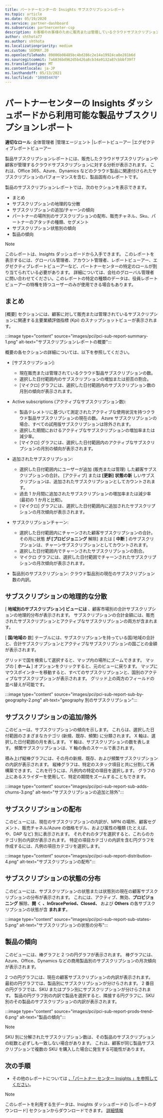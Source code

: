 ```yaml
---
title: パートナーセンターの Insights サブスクリプションレポート
ms.topic: article
ms.date: 05/19/2020
ms.service: partner-dashboard
ms.subservice: partnercenter-csp
description: お客様のお客様のために販売または管理しているクラウドサブスクリプションに関して、何をしているか、さらに改善できる場所をご確認ください。
author: shthota77
ms.author: shthota
ms.localizationpriority: medium
ms.custom: SEOMAY.20
ms.openlocfilehash: 89806b08485bc4bd286c2e14a19924ca0e281b6d
ms.sourcegitcommit: 7a6836bd962d5b426a8cb34a9132a87cbbbf39f7
ms.translationtype: MT
ms.contentlocale: ja-JP
ms.lasthandoff: 05/13/2021
ms.locfileid: "109854470"
---
```

# <a name="product-subscriptions-report-available-from-the-partner-center-insights-dashboard"></a>パートナーセンターの Insights ダッシュボードから利用可能な製品サブスクリプションレポート

**適切なロール**: 全体管理者 |管理エージェント |レポートビューアー |エグゼクティブレポートビューアー

製品サブスクリプションレポートには、販売したクラウドサブスクリプションや顧客が管理するクラウドサブスクリプションに対する分析が表示されます。 これは、Office 365、Azure、Dynamics などのクラウド製品に関連付けられたサブスクリプションのパフォーマンスを含む、製品固有のレポートです。

製品のサブスクリプションレポートでは、次のセクションを表示できます。

- まとめ
- サブスクリプションの地理的な分散
- サブスクリプションの追加/チャーンの傾向
- パートナーの場所別のサブスクリプションの配布、販売チャネル、Sku、パートナーのアタッチの種類、セグメント
- サブスクリプション状態別の傾向
- 製品の傾向

 > [!NOTE]
 > このレポートは、Insights ダッシュボードから入手できます。 このレポートを表示するには、グローバル管理者、アカウント管理者、レポートビューアー、エグゼクティブレポートビューアーなど、パートナーセンターの特定のロールが割り当てられている必要があります。 詳細については、会社のグローバル管理者に問い合わせてください。このレポートの特定の種類のデータは、役員レポートビューアーの特権を持つユーザーのみが使用できる場合もあります。

## <a name="summary"></a>まとめ

[概要] セクションには、顧客に対して販売または管理されているサブスクリプションに関連する主要業績評価指標 (Kpi) のスナップショットビューが表示されます。  

:::image type="content" source="images/pci/pci-sub-report-summary-1.png" alt-text="サブスクリプションレポートの概要":::

概要の各セクションの詳細については、以下を参照してください。

- [サブスクリプション]\:
  - 現在販売または管理されているクラウド製品サブスクリプションの数。
  - 選択した日付範囲内のサブスクリプションの増加または拒否の割合。
  - [マイクロ] グラフには、選択した日付範囲内のサブスクリプション数の月別の傾向が表示されます。

- Active subscriptions (アクティブなサブスクリプション数):
  - 製品テレメトリに基づいて測定されたアクティブな使用状況を持つクラウド製品サブスクリプションの現在の数。 Azure サブスクリプションの場合、すべての試用版サブスクリプションは除外されます。
  - 選択した期間におけるアクティブなサブスクリプションの増加率または減少率。
  - [マイクロ] グラフには、選択した日付範囲内のアクティブなサブスクリプションの月別の傾向が表示されます。

- 追加されたサブスクリプション:
  - 選択した日付範囲内にユーザーが追加 (販売または管理) した顧客サブスクリプションの合計。 [アクティブ] または **[更新]** **状態の新** しいサブスクリプションは、追加されたサブスクリプションとしてカウントされます。
  - 過去 1 か月間に追加されたサブスクリプションの増加率または減少率 (最初の 1 か月と比較)。
  - [マイクロ] グラフには、選択した日付範囲内に追加されたサブスクリプションの月次傾向が表示されます。

- サブスクリプションチャーン:
  - 選択した日付範囲内にチャーンされた顧客サブスクリプションの合計。 その月に状態 **が [プロビジョニング** 解除] または [ **中断** ] のサブスクリプションは、チャーンサブスクリプションとしてカウントされます。  
  - 選択した日付範囲内でチャーンされたサブスクリプションの割合。
  - マイクロ グラフには、選択した日付範囲でチャーンされたサブスクリプションの月次傾向が表示されます。

- 製品別のサブスクリプション: クラウド製品別の現在のサブスクリプション数の内訳。

## <a name="geographical-spread-of-subscriptions"></a>サブスクリプションの地理的な分散

[ **地域別のサブスクリプション] ビューには** 、顧客市場別の合計サブスクリプションの地理的分布が表示されます。 サブスクリプションの合計金額には、販売されたサブスクリプションとアクティブなサブスクリプションの両方が含まれます。

[ **国/地域の** 数] テーブルには、サブスクリプションを持っている国/地域の合計と、合計サブスクリプションとアクティブなサブスクリプションの国ごとの金額が表示されます。

グリッドで国を検索して選択すると、マップ内の場所にズームできます。 マップの [ **ホーム** ] オプションをクリックすると、元のビューに戻ります。 マップにマウスポインターを移動すると、すべてのサブスクリプションと、国別のアクティブなサブスクリプションが表示されます。 グリッド上の両方のフィールドの並べ替えが可能です。

:::image type="content" source="images/pci/pci-sub-report-sub-by-geography-2.png" alt-text="geography 別のサブスクリプション":::

## <a name="subscription-addschurns"></a>サブスクリプションの追加/除外

このビューは、サブスクリプションの傾向を示します。 これらは、選択した日付範囲のさまざまなカテゴリ (新規、既存、頻繁) に分類されます。 X 軸は、選択した日付範囲の月を表します。 Y 軸は、サブスクリプションの数を表します。 頻繁サブスクリプションは、Y 軸の負のスケールで表されます。 

積み上げ縦棒グラフには、その月の新規、既存、および頻繁サブスクリプションの内訳が表示されます。 縦棒グラフは、特定のスタック項目と共に分割して再構築できます。 これを行うには、凡例内の特定の項目を選択します。 グラフの上にあるスライダーを使用して、特定の期間をズームすることもできます。

:::image type="content" source="images/pci/pci-sub-report-sub-adds-churns-3.png" alt-text="サブスクリプションの追加と除外":::

## <a name="subscription-distribution"></a>サブスクリプションの配布

このビューには、現在のサブスクリプションの内訳が、MPN の場所、顧客セグメント、販売チャネル/Azure の価格モデル、および属性の種類 (たとえば、や、DAP など) 別に表示されます。 それぞれのタブを選択すると、これらのカテゴリ別の内訳が表示されます。 特定の項目カテゴリの内訳を含む円グラフを作成するには、凡例の項目カテゴリを選択します。

:::image type="content" source="images/pci/pci-sub-report-distribution-4.png" alt-text="サブスクリプションの配布":::

## <a name="subscription-state-distribution"></a>サブスクリプションの状態の分布

このビューには、サブスクリプションの状態または状態別の現在の顧客サブスクリプションの分布が表示されます。 これには、アクティブ、無効、**プロビジョニング** 解除、**開** く **、InGracePeriod、Closed、** および **Others** の各サブスクリプションの状態が含 **まれます**。 

:::image type="content" source="images/pci/pci-sub-report-sub-states-5.png" alt-text="サブスクリプションの状態の分布":::

## <a name="products-trend"></a>製品の傾向

このビューには、棒グラフと 2 つの円グラフが表示されます。 棒グラフには、Azure、Office、Dynamics などの商用製品別のサブスクリプションの月次傾向が表示されます。

2 つの円グラフには、現在の顧客サブスクリプションの内訳が表示されます。 最初の円グラフでは、製品別にサブスクリプションが分けらされます。 2 番目の円グラフでは、SKU またはプラン別にサブスクリプションが分けらされます。 製品の円グラフ別の内訳で製品を選択すると、隣接する円グラフに、SKU 別のその製品のサブスクリプションの内訳が表示されます。

:::image type="content" source="images/pci/pci-sub-report-prods-trend-6.png" alt-text="製品の傾向":::

> [!NOTE]
 > SKU 別に分解されたサブスクリプション数は、その製品のサブスクリプションの総数と必ずしも一致しない場合があります。 これは、顧客が同じ製品サブスクリプションで複数の SKU を購入した場合に発生する可能性があります。

## <a name="next-steps"></a>次の手順

- その他のレポートについては [、「パートナー センター Insights 」を参照してください](partner-center-insights.md)。

>[!NOTE] 
> このレポートを利用する生データは、Insights ダッシュボードの [レポートのダウンロード] セクションからダウンロードできます。 [詳細情報](pci-download-reports.md) 
